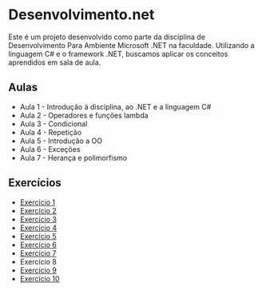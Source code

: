 # Desenvolvimento.net
Este é um projeto desenvolvido como parte da disciplina de Desenvolvimento Para Ambiente Microsoft .NET na faculdade. Utilizando a linguagem C# e o framework .NET, buscamos aplicar os conceitos aprendidos em sala de aula.

## Aulas
- Aula 1 - Introdução à disciplina, ao .NET e a linguagem C#
- Aula 2 - Operadores e funções lambda
- Aula 3 - Condicional
- Aula 4 - Repetição
- Aula 5 - Introdução a OO
- Aula 6 - Exceções
- Aula 7 - Herança  e polimorfismo

## Exercícios
- [Exercício 1](https://github.com/deisesan/Desenvolvimento.net/blob/main/Exerc%C3%ADcios/Exerc%C3%ADcio1.md)
- [Exercício 2](https://github.com/deisesan/Desenvolvimento.net/blob/main/Exerc%C3%ADcios/Exerc%C3%ADcio2.md)
- [Exercício 3](https://github.com/deisesan/Desenvolvimento.net/blob/main/Exerc%C3%ADcios/Exerc%C3%ADcio3.md)
- [Exercício 4](https://github.com/deisesan/Desenvolvimento.net/blob/main/Exerc%C3%ADcios/Exerc%C3%ADcio4.md)
- [Exercício 5](https://github.com/deisesan/Desenvolvimento.net/edit/main/Exerc%C3%ADcios/Exerc%C3%ADcio5.md)
- [Exercício 6](https://github.com/deisesan/Desenvolvimento.net/edit/main/Exerc%C3%ADcios/Exerc%C3%ADcio6.md)
- [Exercício 7](https://github.com/deisesan/Desenvolvimento.net/edit/main/Exerc%C3%ADcios/Exerc%C3%ADcio7.md)
- Exercício 8
- [Exercício 9](https://github.com/deisesan/Desenvolvimento.net/edit/main/Exerc%C3%ADcios/Exerc%C3%ADcio9.md)
- [Exercício 10](https://github.com/deisesan/Desenvolvimento.net/edit/main/Exerc%C3%ADcios/Exerc%C3%ADcio_10.md)
